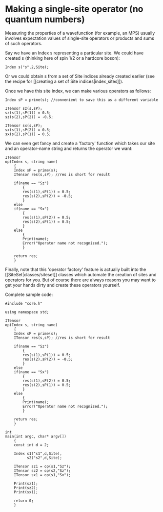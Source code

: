 # Making a single-site operator (no quantum numbers) 

Measuring the properties of a wavefunction (for example, an MPS) usually
involves expectation values of single-site operators or  products and sums of such operators.

Say we have an Index s representing a particular site. We could have created s (thinking here of spin 1/2 or a hardcore boson):

    Index s("s",2,Site);

Or we could obtain s from a set of Site indices already created earlier (see the recipe for [[creating a set of Site indices|index_sites]]).

Once we have this site index, we can make various operators as follows:

    Index sP = prime(s); //convenient to save this as a different variable

    ITensor sz(s,sP);
    sz(s(1),sP(1)) = 0.5;
    sz(s(2),sP(2)) = -0.5;

    ITensor sx(s,sP);
    sx(s(1),sP(2)) = 0.5;
    sx(s(2),sP(1)) = 0.5;

We can even get fancy and create a 'factory' function which takes our site and an operator-name string and returns the operator we want:

    ITensor
    op(Index s, string name)
        {
        Index sP = prime(s);
        ITensor res(s,sP); //res is short for result

        if(name == "Sz")
            {
            res(s(1),sP(1)) = 0.5;
            res(s(2),sP(2)) = -0.5;
            }
        else
        if(name == "Sx")
            {
            res(s(1),sP(2)) = 0.5;
            res(s(2),sP(1)) = 0.5;
            }
        else
            {
            Print(name);
            Error("Operator name not recognized.");
            }

        return res;
        }


Finally, note that this 'operator factory' feature is actually built into the [[SiteSet|classes/siteset]] classes which automate the creation
of sites and operators for you. But of course there are always reasons you may want to get your hands dirty and create these operators yourself.



Complete sample code:


    #include "core.h"

    using namespace std;

    ITensor
    op(Index s, string name)
        {
        Index sP = prime(s);
        ITensor res(s,sP); //res is short for result

        if(name == "Sz")
            {
            res(s(1),sP(1)) = 0.5;
            res(s(2),sP(2)) = -0.5;
            }
        else
        if(name == "Sx")
            {
            res(s(1),sP(2)) = 0.5;
            res(s(2),sP(1)) = 0.5;
            }
        else
            {
            Print(name);
            Error("Operator name not recognized.");
            }

        return res;
        }

    int 
    main(int argc, char* argv[])
        {
        const int d = 2;

        Index s1("s1",d,Site),
              s2("s2",d,Site);

        ITensor sz1 = op(s1,"Sz");
        ITensor sz2 = op(s2,"Sz");
        ITensor sx1 = op(s1,"Sx");

        Print(sz1);
        Print(sz2);
        Print(sx1);

        return 0;
        }


